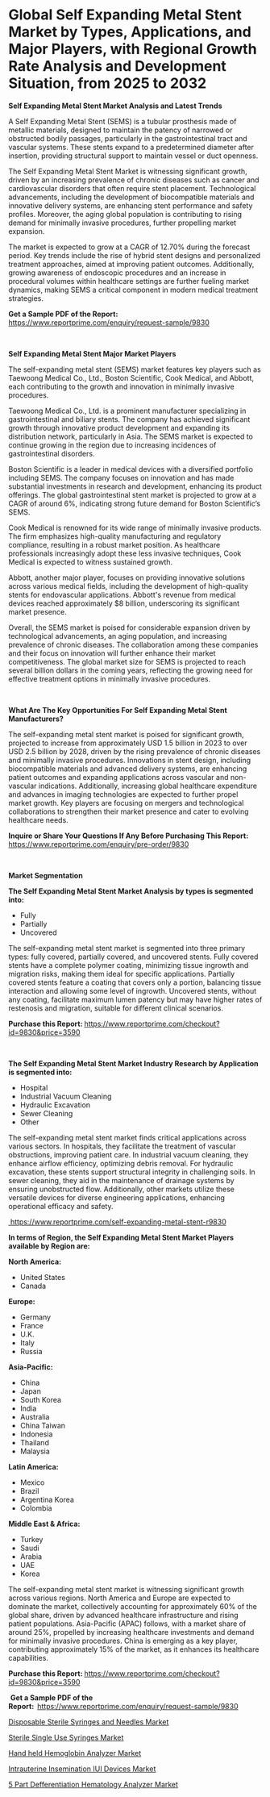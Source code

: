 <p><h1>Global Self Expanding Metal Stent Market by Types, Applications, and Major Players, with Regional Growth Rate Analysis and Development Situation, from 2025 to 2032</h1></p><p><strong>Self Expanding Metal Stent Market Analysis and Latest Trends</strong></p>
<p><p>A Self Expanding Metal Stent (SEMS) is a tubular prosthesis made of metallic materials, designed to maintain the patency of narrowed or obstructed bodily passages, particularly in the gastrointestinal tract and vascular systems. These stents expand to a predetermined diameter after insertion, providing structural support to maintain vessel or duct openness.</p><p>The Self Expanding Metal Stent Market is witnessing significant growth, driven by an increasing prevalence of chronic diseases such as cancer and cardiovascular disorders that often require stent placement. Technological advancements, including the development of biocompatible materials and innovative delivery systems, are enhancing stent performance and safety profiles. Moreover, the aging global population is contributing to rising demand for minimally invasive procedures, further propelling market expansion.</p><p>The market is expected to grow at a CAGR of 12.70% during the forecast period. Key trends include the rise of hybrid stent designs and personalized treatment approaches, aimed at improving patient outcomes. Additionally, growing awareness of endoscopic procedures and an increase in procedural volumes within healthcare settings are further fueling market dynamics, making SEMS a critical component in modern medical treatment strategies.</p></p>
<p><strong>Get a Sample PDF of the Report:&nbsp;</strong> <a href="https://www.reportprime.com/enquiry/request-sample/9830?utm_campaign=2005&utm_medium=2&utm_source=Github&utm_content=ia&utm_term=20032025&utm_id=self-expanding-metal-stent">https://www.reportprime.com/enquiry/request-sample/9830</a></p>
<p>&nbsp;</p>
<p><strong>Self Expanding Metal Stent Major Market Players</strong></p>
<p><p>The self-expanding metal stent (SEMS) market features key players such as Taewoong Medical Co., Ltd., Boston Scientific, Cook Medical, and Abbott, each contributing to the growth and innovation in minimally invasive procedures.</p><p>Taewoong Medical Co., Ltd. is a prominent manufacturer specializing in gastrointestinal and biliary stents. The company has achieved significant growth through innovative product development and expanding its distribution network, particularly in Asia. The SEMS market is expected to continue growing in the region due to increasing incidences of gastrointestinal disorders.</p><p>Boston Scientific is a leader in medical devices with a diversified portfolio including SEMS. The company focuses on innovation and has made substantial investments in research and development, enhancing its product offerings. The global gastrointestinal stent market is projected to grow at a CAGR of around 6%, indicating strong future demand for Boston Scientific’s SEMS.</p><p>Cook Medical is renowned for its wide range of minimally invasive products. The firm emphasizes high-quality manufacturing and regulatory compliance, resulting in a robust market position. As healthcare professionals increasingly adopt these less invasive techniques, Cook Medical is expected to witness sustained growth.</p><p>Abbott, another major player, focuses on providing innovative solutions across various medical fields, including the development of high-quality stents for endovascular applications. Abbott's revenue from medical devices reached approximately $8 billion, underscoring its significant market presence.</p><p>Overall, the SEMS market is poised for considerable expansion driven by technological advancements, an aging population, and increasing prevalence of chronic diseases. The collaboration among these companies and their focus on innovation will further enhance their market competitiveness. The global market size for SEMS is projected to reach several billion dollars in the coming years, reflecting the growing need for effective treatment options in minimally invasive procedures.</p></p>
<p>&nbsp;</p>
<p><strong>What Are The Key Opportunities For Self Expanding Metal Stent Manufacturers?</strong></p>
<p><p>The self-expanding metal stent market is poised for significant growth, projected to increase from approximately USD 1.5 billion in 2023 to over USD 2.5 billion by 2028, driven by the rising prevalence of chronic diseases and minimally invasive procedures. Innovations in stent design, including biocompatible materials and advanced delivery systems, are enhancing patient outcomes and expanding applications across vascular and non-vascular indications. Additionally, increasing global healthcare expenditure and advances in imaging technologies are expected to further propel market growth. Key players are focusing on mergers and technological collaborations to strengthen their market presence and cater to evolving healthcare needs.</p></p>
<p><strong>Inquire or Share Your Questions If Any Before Purchasing This Report:</strong> <a href="https://www.reportprime.com/enquiry/pre-order/9830?utm_campaign=2005&utm_medium=2&utm_source=Github&utm_content=ia&utm_term=20032025&utm_id=self-expanding-metal-stent">https://www.reportprime.com/enquiry/pre-order/9830</a></p>
<p>&nbsp;</p>
<p><strong>Market Segmentation</strong></p>
<p><strong>The Self Expanding Metal Stent Market Analysis by types is segmented into:</strong></p>
<p><ul><li>Fully</li><li>Partially</li><li>Uncovered</li></ul></p>
<p><p>The self-expanding metal stent market is segmented into three primary types: fully covered, partially covered, and uncovered stents. Fully covered stents have a complete polymer coating, minimizing tissue ingrowth and migration risks, making them ideal for specific applications. Partially covered stents feature a coating that covers only a portion, balancing tissue interaction and allowing some level of ingrowth. Uncovered stents, without any coating, facilitate maximum lumen patency but may have higher rates of restenosis and migration, suitable for different clinical scenarios.</p></p>
<p><strong>Purchase this Report:&nbsp;</strong><a href="https://www.reportprime.com/checkout?id=9830&price=3590&utm_campaign=2005&utm_medium=2&utm_source=Github&utm_content=ia&utm_term=20032025&utm_id=self-expanding-metal-stent">https://www.reportprime.com/checkout?id=9830&price=3590</a></p>
<p>&nbsp;</p>
<p><strong>The Self Expanding Metal Stent Market Industry Research by Application is segmented into:</strong></p>
<p><ul><li>Hospital</li><li>Industrial Vacuum Cleaning</li><li>Hydraulic Excavation</li><li>Sewer Cleaning</li><li>Other</li></ul></p>
<p><p>The self-expanding metal stent market finds critical applications across various sectors. In hospitals, they facilitate the treatment of vascular obstructions, improving patient care. In industrial vacuum cleaning, they enhance airflow efficiency, optimizing debris removal. For hydraulic excavation, these stents support structural integrity in challenging soils. In sewer cleaning, they aid in the maintenance of drainage systems by ensuring unobstructed flow. Additionally, other markets utilize these versatile devices for diverse engineering applications, enhancing operational efficacy and safety.</p></p>
<p><a href="https://www.reportprime.com/self-expanding-metal-stent-r9830?utm_campaign=2005&utm_medium=2&utm_source=Github&utm_content=ia&utm_term=20032025&utm_id=self-expanding-metal-stent">&nbsp;https://www.reportprime.com/self-expanding-metal-stent-r9830</a></p>
<p><strong>In terms of Region, the Self Expanding Metal Stent Market Players available by Region are:</strong></p>
<p>
    <p> <strong> North America: </strong>
        <ul>
            <li>United States</li>
            <li>Canada</li>
        </ul>
        </p> 
    <p> <strong> Europe: </strong>
        <ul>
            <li>Germany</li>
            <li>France</li>
            <li>U.K.</li>
            <li>Italy</li>
            <li>Russia</li>
        </ul>
        </p> 
    <p> <strong> Asia-Pacific: </strong>
        <ul>
            <li>China</li>
            <li>Japan</li>
            <li>South Korea</li>
            <li>India</li>
            <li>Australia</li>
            <li>China Taiwan</li>
            <li>Indonesia</li>
            <li>Thailand</li>
            <li>Malaysia</li>
        </ul>
        </p> 
    <p> <strong> Latin America: </strong>
        <ul>
            <li>Mexico</li>
            <li>Brazil</li>
            <li>Argentina Korea</li>
            <li>Colombia</li>
        </ul>
        </p> 
    <p> <strong> Middle East & Africa: </strong>
        <ul>
            <li>Turkey</li>
            <li>Saudi</li>
            <li>Arabia</li>
            <li>UAE</li>
            <li>Korea</li>
        </ul>
    </p>
    </p>
<p><p>The self-expanding metal stent market is witnessing significant growth across various regions. North America and Europe are expected to dominate the market, collectively accounting for approximately 60% of the global share, driven by advanced healthcare infrastructure and rising patient populations. Asia-Pacific (APAC) follows, with a market share of around 25%, propelled by increasing healthcare investments and demand for minimally invasive procedures. China is emerging as a key player, contributing approximately 15% of the market, as it enhances its healthcare capabilities.</p></p>
<p><strong>Purchase this Report: </strong><a href="https://www.reportprime.com/checkout?id=9830&price=3590&utm_campaign=2005&utm_medium=2&utm_source=Github&utm_content=ia&utm_term=20032025&utm_id=self-expanding-metal-stent">https://www.reportprime.com/checkout?id=9830&price=3590</a></p>
<p>&nbsp;<strong>Get a Sample PDF of the Report:&nbsp;&nbsp;</strong><a href="https://www.reportprime.com/enquiry/request-sample/9830?utm_campaign=2005&utm_medium=2&utm_source=Github&utm_content=ia&utm_term=20032025&utm_id=self-expanding-metal-stent">https://www.reportprime.com/enquiry/request-sample/9830</a></p>
<p><strong></strong></p>
<p><p><a href="https://github.com/kohushamudo3/Market-Research-Report-List-1/blob/main/disposable-sterile-syringes-and-needles-market.md?utm_campaign=2005&utm_medium=2&utm_source=Github&utm_content=ia&utm_term=20032025&utm_id=self-expanding-metal-stent">Disposable Sterile Syringes and Needles Market</a></p><p><a href="https://github.com/myrieronays5/Market-Research-Report-List-1/blob/main/sterile-single-use-syringes-market.md?utm_campaign=2005&utm_medium=2&utm_source=Github&utm_content=ia&utm_term=20032025&utm_id=self-expanding-metal-stent">Sterile Single Use Syringes Market</a></p><p><a href="https://github.com/gogashopkewy/Market-Research-Report-List-1/blob/main/hand-held-hemoglobin-analyzer-market.md?utm_campaign=2005&utm_medium=2&utm_source=Github&utm_content=ia&utm_term=20032025&utm_id=self-expanding-metal-stent">Hand held Hemoglobin Analyzer Market</a></p><p><a href="https://github.com/lylyparadise/Market-Research-Report-List-6/blob/main/intrauterine-insemination-iui-devices-market.md?utm_campaign=2005&utm_medium=2&utm_source=Github&utm_content=ia&utm_term=20032025&utm_id=self-expanding-metal-stent">Intrauterine Insemination IUI Devices Market</a></p><p><a href="https://github.com/eskelimaksic/Market-Research-Report-List-1/blob/main/5-part-defferentiation-hematology-analyzer-market.md?utm_campaign=2005&utm_medium=2&utm_source=Github&utm_content=ia&utm_term=20032025&utm_id=self-expanding-metal-stent">5 Part Defferentiation Hematology Analyzer Market</a></p></p>